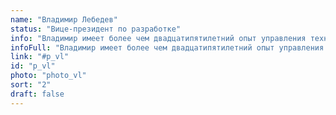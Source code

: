 ```yaml
---
name: "Владимир Лебедев"
status: "Вице-президент по разработке"
info: "Владимир имеет более чем двадцатипятилетний опыт управления технологиями в финтехе, телекоммуникационных и медиакомпаниях. Его заслугами являются и создание первого узла FidoNet в Советском Союзе, и первое приложение для дистанционного банковского обслуживания с использованием криптографии асимметричных ключей в России, и первый интернет-провайдер в Западной Сибири."
infoFull: "Владимир имеет более чем двадцатипятилетний опыт управления технологиями в финтехе, телекоммуникационных и медиакомпаниях. Его заслугами являются и создание первого узла FidoNet в Советском Союзе, и первое приложение для дистанционного банковского обслуживания с использованием криптографии асимметричных ключей в России, и первый интернет-провайдер в Западной Сибири. Владимир был генеральным директором российской фондовой биржи, где создал ее торговую систему и сетевую инфраструктуру. Он занимал руководящие должности в Вымпелкоме (VEON) (телекоммуникационной компании с более чем 200 миллионами абонентов), Сбербанке (крупнейшем банке Восточной Европы), Московской городской телефонной сети, Orange Business Services, Lucent Technologies и Mail.Ru Group (крупнейшая интернет-медиа компания в России). За свою карьеру он возглавил и успешно реализовал множество передовых проектов, в дополнение к запуску собственных компаний (CPM и Cybertonica)."
link: "#p_vl"
id: "p_vl"
photo: "photo_vl"
sort: "2"
draft: false
---
```

